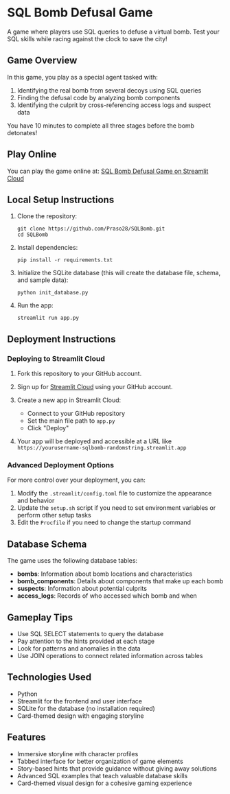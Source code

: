# SQL Bomb Defusal Game

A game where players use SQL queries to defuse a virtual bomb. Test your SQL skills while racing against the clock to save the city!

## Game Overview

In this game, you play as a special agent tasked with:

1. Identifying the real bomb from several decoys using SQL queries
2. Finding the defusal code by analyzing bomb components
3. Identifying the culprit by cross-referencing access logs and suspect data

You have 10 minutes to complete all three stages before the bomb detonates!

## Play Online

You can play the game online at: [SQL Bomb Defusal Game on Streamlit Cloud](https://sqlbomb.streamlit.app/)

## Local Setup Instructions

1. Clone the repository:
   ```
   git clone https://github.com/Praso28/SQLBomb.git
   cd SQLBomb
   ```

2. Install dependencies:
   ```
   pip install -r requirements.txt
   ```

3. Initialize the SQLite database (this will create the database file, schema, and sample data):
   ```
   python init_database.py
   ```

4. Run the app:
   ```
   streamlit run app.py
   ```

## Deployment Instructions

### Deploying to Streamlit Cloud

1. Fork this repository to your GitHub account.

2. Sign up for [Streamlit Cloud](https://streamlit.io/cloud) using your GitHub account.

3. Create a new app in Streamlit Cloud:
   - Connect to your GitHub repository
   - Set the main file path to `app.py`
   - Click "Deploy"

4. Your app will be deployed and accessible at a URL like `https://yourusername-sqlbomb-randomstring.streamlit.app`

### Advanced Deployment Options

For more control over your deployment, you can:

1. Modify the `.streamlit/config.toml` file to customize the appearance and behavior
2. Update the `setup.sh` script if you need to set environment variables or perform other setup tasks
3. Edit the `Procfile` if you need to change the startup command

## Database Schema

The game uses the following database tables:

- **bombs**: Information about bomb locations and characteristics
- **bomb_components**: Details about components that make up each bomb
- **suspects**: Information about potential culprits
- **access_logs**: Records of who accessed which bomb and when

## Gameplay Tips

- Use SQL SELECT statements to query the database
- Pay attention to the hints provided at each stage
- Look for patterns and anomalies in the data
- Use JOIN operations to connect related information across tables

## Technologies Used

- Python
- Streamlit for the frontend and user interface
- SQLite for the database (no installation required)
- Card-themed design with engaging storyline

## Features

- Immersive storyline with character profiles
- Tabbed interface for better organization of game elements
- Story-based hints that provide guidance without giving away solutions
- Advanced SQL examples that teach valuable database skills
- Card-themed visual design for a cohesive gaming experience
